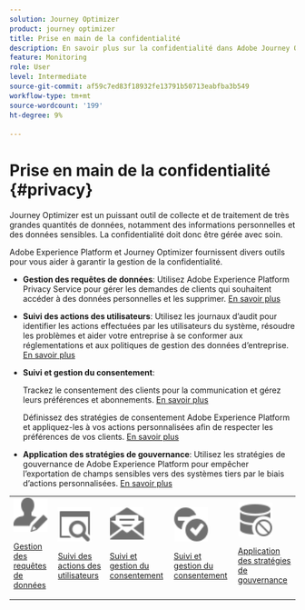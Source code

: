 ```yaml
---
solution: Journey Optimizer
product: journey optimizer
title: Prise en main de la confidentialité
description: En savoir plus sur la confidentialité dans Adobe Journey Optimizer et Adobe Experience Platform.
feature: Monitoring
role: User
level: Intermediate
source-git-commit: af59c7ed83f18932fe13791b50713eabfba3b549
workflow-type: tm+mt
source-wordcount: '199'
ht-degree: 9%

---
```



# Prise en main de la confidentialité {#privacy}

Journey Optimizer est un puissant outil de collecte et de traitement de très grandes quantités de données, notamment des informations personnelles et des données sensibles. La confidentialité doit donc être gérée avec soin.

Adobe Experience Platform et Journey Optimizer fournissent divers outils pour vous aider à garantir la gestion de la confidentialité.

* **Gestion des requêtes de données**: Utilisez Adobe Experience Platform Privacy Service pour gérer les demandes de clients qui souhaitent accéder à des données personnelles et les supprimer. [En savoir plus](requests.md)

* **Suivi des actions des utilisateurs**: Utilisez les journaux d’audit pour identifier les actions effectuées par les utilisateurs du système, résoudre les problèmes et aider votre entreprise à se conformer aux réglementations et aux politiques de gestion des données d’entreprise. [En savoir plus](audit-logs.md)

* **Suivi et gestion du consentement**:

   Trackez le consentement des clients pour la communication et gérez leurs préférences et abonnements. [En savoir plus](opt-out.md)

   Définissez des stratégies de consentement Adobe Experience Platform et appliquez-les à vos actions personnalisées afin de respecter les préférences de vos clients. [En savoir plus](../action/consent.md)

* **Application des stratégies de gouvernance**: Utilisez les stratégies de gouvernance de Adobe Experience Platform pour empêcher l’exportation de champs sensibles vers des systèmes tiers par le biais d’actions personnalisées. [En savoir plus](../action/action-privacy.md)

<table>
<tr>
<td><img src="../assets/do-not-localize/icon-privacy-request.svg" width="60px"><p><a href="requests.md">Gestion des requêtes de données</a></p></td>
<td><img src="../assets/do-not-localize/icon-privacy-audit.svg" width="60px"><p><a href="audit-logs.md">Suivi des actions des utilisateurs</a></p></td>
<td><img src="../assets/do-not-localize/icon-privacy-optout.svg" width="60px"><p><a href="opt-out.md">Suivi et gestion du consentement</a></p></td>
<td><img src="../assets/do-not-localize/icon-privacy-consent.svg" width="60px"><p><a href="../action/consent.md">Suivi et gestion du consentement</a></p></td>
<td><img src="../assets/do-not-localize/icon-privacy-governance.svg" width="60px"><p><a href="../action/action-privacy.md">Application des stratégies de gouvernance</a></p></td>
</tr>
</table>
